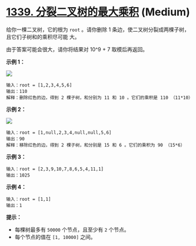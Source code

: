 # [1339. 分裂二叉树的最大乘积][link] (Medium)

[link]: https://leetcode.cn/problems/maximum-product-of-splitted-binary-tree/

给你一棵二叉树，它的根为 `root` 。请你删除 1 条边，使二叉树分裂成两棵子树，且它们子树和的乘积尽可能
大。

由于答案可能会很大，请你将结果对 10^9 + 7 取模后再返回。

**示例 1：**

**![](https://assets.leetcode-cn.com/aliyun-lc-upload/uploads/2020/02/02/sample_1_1699.png)**

```
输入：root = [1,2,3,4,5,6]
输出：110
解释：删除红色的边，得到 2 棵子树，和分别为 11 和 10 。它们的乘积是 110 （11*10）
```

**示例 2：**

![](https://assets.leetcode-cn.com/aliyun-lc-upload/uploads/2020/02/02/sample_2_1699.png)

```
输入：root = [1,null,2,3,4,null,null,5,6]
输出：90
解释：移除红色的边，得到 2 棵子树，和分别是 15 和 6 。它们的乘积为 90 （15*6）
```

**示例 3：**

```
输入：root = [2,3,9,10,7,8,6,5,4,11,1]
输出：1025
```

**示例 4：**

```
输入：root = [1,1]
输出：1
```

**提示：**

- 每棵树最多有 `50000` 个节点，且至少有 `2` 个节点。
- 每个节点的值在 `[1, 10000]` 之间。
